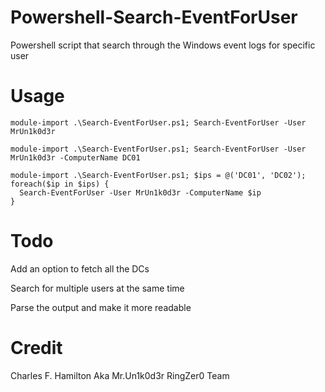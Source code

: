 # Powershell-Search-EventForUser

Powershell script that search through the Windows event logs for specific user

# Usage
```
module-import .\Search-EventForUser.ps1; Search-EventForUser -User MrUn1k0d3r

module-import .\Search-EventForUser.ps1; Search-EventForUser -User MrUn1k0d3r -ComputerName DC01

module-import .\Search-EventForUser.ps1; $ips = @('DC01', 'DC02'); foreach($ip in $ips) {
  Search-EventForUser -User MrUn1k0d3r -ComputerName $ip 
}
```

# Todo
Add an option to fetch all the DCs

Search for multiple users at the same time

Parse the output and make it more readable

# Credit
Charles F. Hamilton Aka Mr.Un1k0d3r RingZer0 Team
